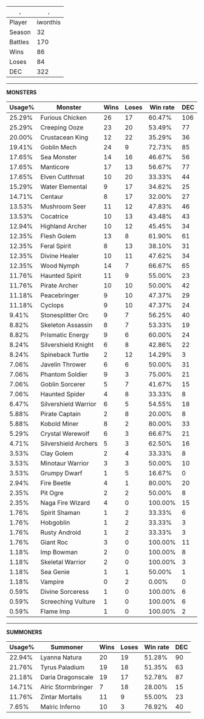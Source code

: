 .|.
|-|-
Player|iwonthis
Season|32
Battles|170
Wins|86
Loses|84
DEC|322

---
**MONSTERS**

Usage%|Monster|Wins|Loses|Win rate|DEC|
-|-|-|-|-|-|
25.29%|Furious Chicken|26|17|60.47%|106|
25.29%|Creeping Ooze|23|20|53.49%|77|
20.00%|Crustacean King|12|22|35.29%|36|
19.41%|Goblin Mech|24|9|72.73%|85|
17.65%|Sea Monster|14|16|46.67%|56|
17.65%|Manticore|17|13|56.67%|77|
17.65%|Elven Cutthroat|10|20|33.33%|44|
15.29%|Water Elemental|9|17|34.62%|25|
14.71%|Centaur|8|17|32.00%|27|
13.53%|Mushroom Seer|11|12|47.83%|46|
13.53%|Cocatrice|10|13|43.48%|43|
12.94%|Highland Archer|10|12|45.45%|34|
12.35%|Flesh Golem|13|8|61.90%|61|
12.35%|Feral Spirit|8|13|38.10%|31|
12.35%|Divine Healer|10|11|47.62%|34|
12.35%|Wood Nymph|14|7|66.67%|65|
11.76%|Haunted Spirit|11|9|55.00%|23|
11.76%|Pirate Archer|10|10|50.00%|42|
11.18%|Peacebringer|9|10|47.37%|29|
11.18%|Cyclops|9|10|47.37%|24|
9.41%|Stonesplitter Orc|9|7|56.25%|40|
8.82%|Skeleton Assassin|8|7|53.33%|19|
8.82%|Prismatic Energy|9|6|60.00%|24|
8.24%|Silvershield Knight|6|8|42.86%|22|
8.24%|Spineback Turtle|2|12|14.29%|3|
7.06%|Javelin Thrower|6|6|50.00%|31|
7.06%|Phantom Soldier|9|3|75.00%|21|
7.06%|Goblin Sorcerer|5|7|41.67%|15|
7.06%|Haunted Spider|4|8|33.33%|8|
6.47%|Silvershield Warrior|6|5|54.55%|18|
5.88%|Pirate Captain|2|8|20.00%|8|
5.88%|Kobold Miner|8|2|80.00%|33|
5.29%|Crystal Werewolf|6|3|66.67%|21|
4.71%|Silvershield Archers|5|3|62.50%|16|
3.53%|Clay Golem|2|4|33.33%|8|
3.53%|Minotaur Warrior|3|3|50.00%|10|
3.53%|Grumpy Dwarf|1|5|16.67%|0|
2.94%|Fire Beetle|4|1|80.00%|20|
2.35%|Pit Ogre|2|2|50.00%|8|
2.35%|Naga Fire Wizard|4|0|100.00%|15|
1.76%|Spirit Shaman|1|2|33.33%|6|
1.76%|Hobgoblin|1|2|33.33%|3|
1.76%|Rusty Android|1|2|33.33%|3|
1.76%|Giant Roc|3|0|100.00%|11|
1.18%|Imp Bowman|2|0|100.00%|8|
1.18%|Skeletal Warrior|2|0|100.00%|3|
1.18%|Sea Genie|1|1|50.00%|1|
1.18%|Vampire|0|2|0.00%|0|
0.59%|Divine Sorceress|1|0|100.00%|6|
0.59%|Screeching Vulture|1|0|100.00%|6|
0.59%|Flame Imp|1|0|100.00%|2|

---
**SUMMONERS**

Usage%|Summoner|Wins|Loses|Win rate|DEC|
-|-|-|-|-|-|
22.94%|Lyanna Natura|20|19|51.28%|90|
21.76%|Tyrus Paladium|19|18|51.35%|63|
21.18%|Daria Dragonscale|19|17|52.78%|87|
14.71%|Alric Stormbringer|7|18|28.00%|15|
11.76%|Zintar Mortalis|11|9|55.00%|23|
7.65%|Malric Inferno|10|3|76.92%|40|
